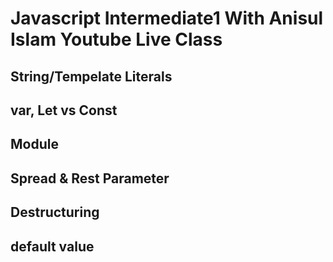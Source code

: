 # Javascript Intermediate1 With Anisul Islam Youtube Live Class
## String/Tempelate Literals
## var, Let vs Const
## Module
## Spread & Rest Parameter
## Destructuring
## default value